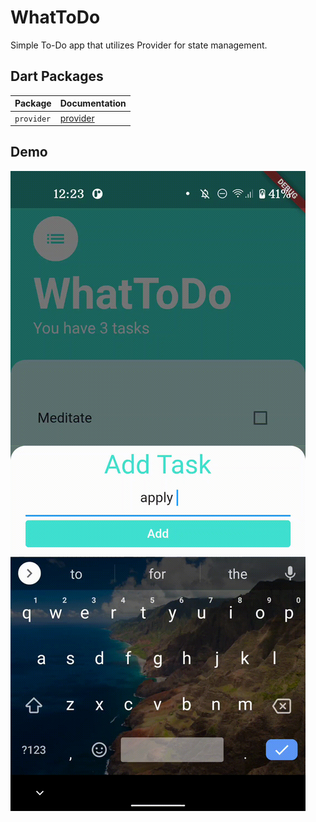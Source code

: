 # WhatToDo

Simple To-Do app that utilizes Provider for state management.  
 
## Dart Packages

| Package | Documentation |
| ----------- | ----------- |
| `provider` | [provider](https://pub.dev/packages/provider) |
## Demo 
<img src="/images/demo.gif" alt="WhatToDo Demo">  


